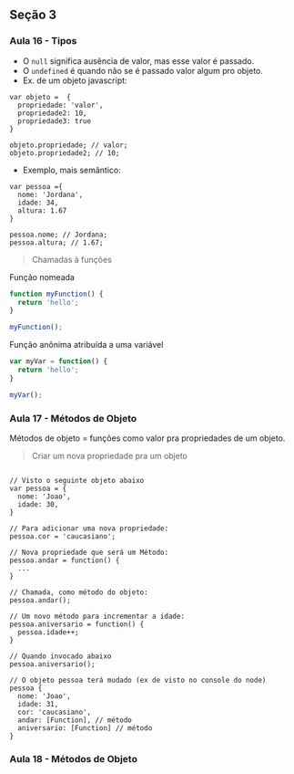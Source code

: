 ## Seção 3

### Aula 16 - Tipos

* O `null` significa ausência de valor, mas esse valor é passado.
* O `undefined` é quando não se é passado valor algum pro objeto.
* Ex. de um objeto javascript:

```JS
var objeto =  {
  propriedade: 'valor',
  propriedade2: 10,
  propriedade3: true
}

objeto.propriedade; // valor;
objeto.propriedade2; // 10;
```

* Exemplo, mais semântico:

```JS
var pessoa ={
  nome: 'Jordana',
  idade: 34,
  altura: 1.67
}

pessoa.nome; // Jordana;
pessoa.altura; // 1.67;
```

> Chamadas à funções

Função nomeada

```js
function myFunction() {
  return 'hello';
}

myFunction();
```

Função anônima atribuída a uma variável

```js
var myVar = function() {
  return 'hello';
}

myVar();
```

### Aula 17 - Métodos de Objeto

Métodos de objeto = funções como valor pra propriedades de um objeto.

> Criar um nova propriedade pra um objeto

```JS

// Visto o seguinte objeto abaixo
var pessoa = {
  nome: 'Joao',
  idade: 30,
}

// Para adicionar uma nova propriedade:
pessoa.cor = 'caucasiano';

// Nova propriedade que será um Método:
pessoa.andar = function() {
  ...
}

// Chamada, como método do objeto:
pessoa.andar();

// Um novo método para incrementar a idade:
pessoa.aniversario = function() {
  pessoa.idade++;
}

// Quando invocado abaixo
pessoa.aniversario();

// O objeto pessoa terá mudado (ex de visto no console do node)
pessoa {
  nome: 'Joao',
  idade: 31,
  cor: 'caucasiano',
  andar: [Function], // método
  aniversario: [Function] // método
}
```

### Aula 18 - Métodos de Objeto

